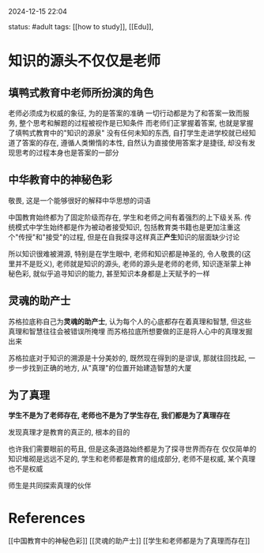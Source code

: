 2024-12-15    22:04

status: #adult 
tags: [[how to study]], [[Edu]], 

# 知识的源头不仅仅是老师

## 填鸭式教育中老师所扮演的角色

老师必须成为权威的象征, 为的是答案的准确
一切行动都是为了和答案一致而服务, 整个思考和解题的过程被视作是已知条件
而老师们正掌握着答案, 也就是掌握了填鸭式教育中的"知识的源泉"
没有任何未知的东西, 自打学生走进学校就已经知道了答案的存在, 遵循人类懒惰的本性, 自然认为直接使用答案才是捷径, 却没有发现思考的过程本身也是答案的一部分

## 中华教育中的神秘色彩

敬畏, 这是一个能够很好的解释中华思想的词语

中国教育始终都为了固定阶级而存在, 学生和老师之间有着强烈的上下级关系.
传统模式中学生始终都是作为被动者接受知识, 包括教育类书籍也是更加注重这个"传授"和"接受"的过程, 但是在自我探寻这样真正**产生**知识的层面缺少讨论

所以知识很难被溯源, 特别是在学生眼中, 老师和知识都是神圣的, 令人敬畏的(这里并不是贬义), 老师就是知识的源头, 老师的源头是老师的老师, 知识逐渐蒙上神秘色彩, 就似乎追寻知识的能力, 甚至知识本身都是上天赋予的一样


## 灵魂的助产士

苏格拉底称自己为**灵魂的助产士**, 认为每个人的心底都存在着真理和智慧, 但这些真理和智慧往往会被错误所掩埋
而苏格拉底所想要做的正是将人心中的真理发掘出来

苏格拉底对于知识的溯源是十分美妙的, 既然现在得到的是谬误, 那就往回找起, 一步一步找到正确的地方, 从"真理"的位置开始建造智慧的大厦

## 为了真理

**学生不是为了老师存在, 老师也不是为了学生存在, 我们都是为了真理存在**

发现真理才是教育的真正的, 根本的目的

也许我们需要眼前的苟且, 但是这条道路始终都是为了探寻世界而存在
仅仅简单的知识堆砌是远远不足的, 学生和老师都是教育的组成部分, 老师不是权威, 某个真理也不是权威

师生是共同探索真理的伙伴

# References

[[中国教育中的神秘色彩]]
[[灵魂的助产士]]
[[学生和老师都是为了真理而存在]]